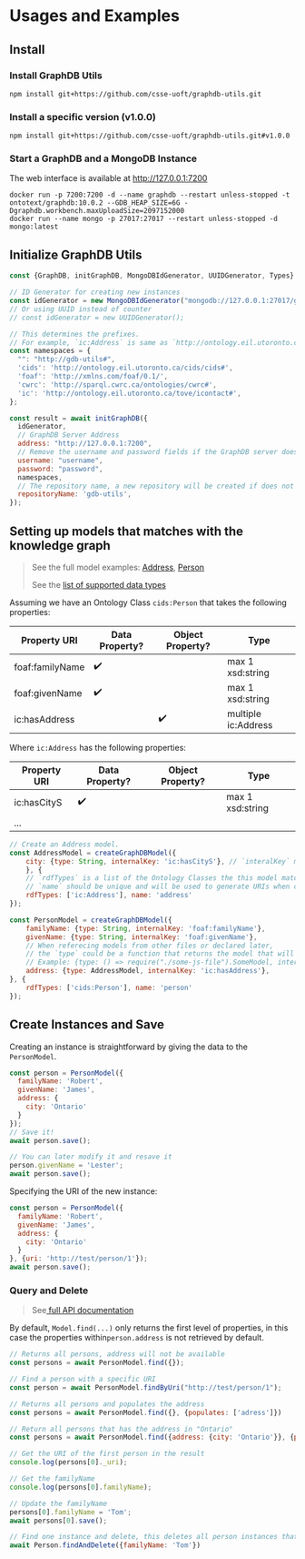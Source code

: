 # Usages and Examples

## Install
### Install GraphDB Utils
```shell
npm install git+https://github.com/csse-uoft/graphdb-utils.git
```

### Install a specific version (v1.0.0)
```shell
npm install git+https://github.com/csse-uoft/graphdb-utils.git#v1.0.0
```

### Start a GraphDB and a MongoDB Instance
The web interface is available at http://127.0.0.1:7200
```shell
docker run -p 7200:7200 -d --name graphdb --restart unless-stopped -t ontotext/graphdb:10.0.2 --GDB_HEAP_SIZE=6G -Dgraphdb.workbench.maxUploadSize=2097152000
docker run --name mongo -p 27017:27017 --restart unless-stopped -d mongo:latest
```

## Initialize GraphDB Utils
```js
const {GraphDB, initGraphDB, MongoDBIdGenerator, UUIDGenerator, Types} = require("graphdb-utils");

// ID Generator for creating new instances
const idGenerator = new MongoDBIdGenerator("mongodb://127.0.0.1:27017/gdb-utils");
// Or using UUID instead of counter
// const idGenerator = new UUIDGenerator();

// This determines the prefixes.
// For example, `ic:Address` is same as `http://ontology.eil.utoronto.ca/tove/icontact#Address`
const namespaces = {
  "": "http://gdb-utils#",
  'cids': 'http://ontology.eil.utoronto.ca/cids/cids#',
  'foaf': 'http://xmlns.com/foaf/0.1/',
  'cwrc': 'http://sparql.cwrc.ca/ontologies/cwrc#',
  'ic': 'http://ontology.eil.utoronto.ca/tove/icontact#',
};

const result = await initGraphDB({
  idGenerator,
  // GraphDB Server Address
  address: "http://127.0.0.1:7200",
  // Remove the username and password fields if the GraphDB server does not require authentication 
  username: "username",
  password: "password",
  namespaces,
  // The repository name, a new repository will be created if does not exist.
  repositoryName: 'gdb-utils',
});
```

## Setting up models that matches with the knowledge graph

> See the full model examples: [Address](https://github.com/csse-uoft/Pathfinder/blob/main/backend/models/address.js),
> [Person](https://github.com/csse-uoft/Pathfinder/blob/main/backend/models/person.js)
> 
> See the [list of supported data types](datatypes.md)

Assuming we have an Ontology Class `cids:Person` that takes the following properties:

| Property URI    | Data Property? | Object Property? | Type                |
|-----------------|----------------|------------------|---------------------|
| foaf:familyName | ✔️              |                  | max 1 xsd:string    |
| foaf:givenName  | ✔️              |                  | max 1 xsd:string    |
| ic:hasAddress   |                | ✔️                | multiple ic:Address |

Where `ic:Address` has the following properties:

| Property URI | Data Property? | Object Property? | Type               |
|--------------|----------------|------------------|--------------------|
| ic:hasCityS  | ✔️              |                  | max 1 xsd:string   |
| ...          |                |                  |                    |

```js
// Create an Address model.
const AddressModel = createGraphDBModel({
    city: {type: String, internalKey: 'ic:hasCityS'}, // `interalKey` matches the property URI;
    }, {
    // `rdfTypes` is a list of the Ontology Classes the this model matches to.
    // `name` should be unique and will be used to generate URIs when creating new instances if uri is not specified.
    rdfTypes: ['ic:Address'], name: 'address'
});

const PersonModel = createGraphDBModel({
    familyName: {type: String, internalKey: 'foaf:familyName'},
    givenName: {type: String, internalKey: 'foaf:givenName'},
    // When referecing models from other files or declared later, 
    // the `type` could be a function that returns the model that will be evaluated later:
    // Example: {type: () => require("./some-js-file").SomeModel, internalKey: ...}
    address: {type: AddressModel, internalKey: 'ic:hasAddress'},
}, {
    rdfTypes: ['cids:Person'], name: 'person'
});
```

## Create Instances and Save
Creating an instance is straightforward by giving the data to the `PersonModel`.
```js
const person = PersonModel({
  familyName: 'Robert',
  givenName: 'James',
  address: {
    city: 'Ontario'
  }
});
// Save it!
await person.save();

// You can later modify it and resave it
person.givenName = 'Lester';
await person.save();
```
Specifying the URI of the new instance:
```js
const person = PersonModel({
  familyName: 'Robert',
  givenName: 'James',
  address: {
    city: 'Ontario'
  }
}, {uri: 'http://test/person/1'});
await person.save();
```

### Query and Delete
> See[ full API documentation](https://csse-uoft.github.io/graphdb-utils/classes/GraphDBModel.html#find)

By default, `Model.find(...)` only returns the first level of properties, in this case the properties within`person.address` is not retrieved by default.

```js
// Returns all persons, address will not be available
const persons = await PersonModel.find({});

// Find a person with a specific URI
const person = await PersonModel.findByUri("http://test/person/1");

// Returns all persons and populates the address
const persons = await PersonModel.find({}, {populates: ['adress']})

// Return all persons that has the address in "Ontario"
const persons = await PersonModel.find({address: {city: 'Ontario'}}, {populates: ['address']})

// Get the URI of the first person in the result
console.log(persons[0]._uri);

// Get the familyName
console.log(persons[0].familyName);

// Update the familyName
persons[0].familyName = 'Tom';
await persons[0].save();

// Find one instance and delete, this deletes all person instances that have the name 'Tom'
await Person.findAndDelete({familyName: 'Tom'})
```

